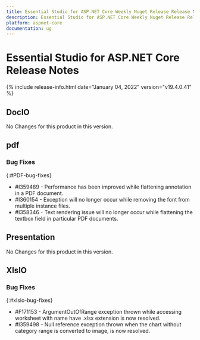 ```yaml
---
title: Essential Studio for ASP.NET Core Weekly Nuget Release Release Notes  
description: Essential Studio for ASP.NET Core Weekly Nuget Release Release Notes  
platform: aspnet-core
documentation: ug
---
```


# Essential Studio for ASP.NET Core  Release Notes  

{% include release-info.html date="January 04, 2022"  version="v19.4.0.41" %} 






## DocIO

No Changes for this product in this version.

[//]: # "Delete the contents of this file while new content is added."

## pdf

### Bug Fixes
{:#PDF-bug-fixes}

* \#I359489 - Performance has been improved while flattening annotation in a PDF document. 
* \#I360154 - Exception will no longer occur while removing the font from multiple instance files. 
* \#I358346 - Text rendering issue will no longer occur while flattening the textbox field in particular PDF documents. 

## Presentation

No Changes for this product in this version.

[//]: # "Delete the contents of this file while new content is added."

## XlsIO

### Bug Fixes
{:#xlsio-bug-fixes}

* \#F171153 - ArgumentOutOfRange exception thrown while accessing worksheet with name have .xlsx extension is now resolved.
* \#I359498 - Null reference exception thrown when the chart without category range is converted to image, is now resolved.


